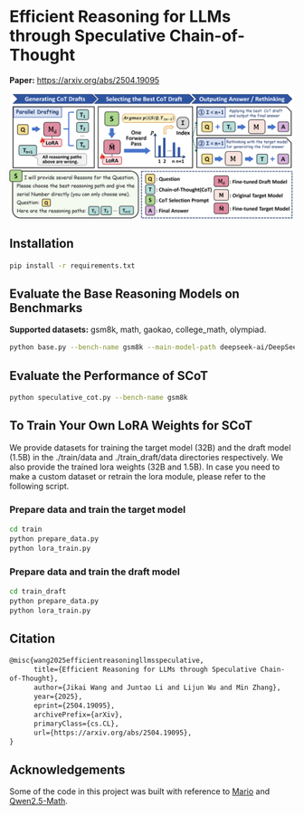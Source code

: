 # Efficient Reasoning for LLMs through Speculative Chain-of-Thought

**Paper:** https://arxiv.org/abs/2504.19095

<p align="center">
  <img src="scot.png" alt="scot" width="850">
</p>

## Installation
```bash
pip install -r requirements.txt
```

## Evaluate the Base Reasoning Models on Benchmarks
**Supported datasets:** gsm8k, math, gaokao, college_math, olympiad.
```bash
python base.py --bench-name gsm8k --main-model-path deepseek-ai/DeepSeek-R1-Distill-Qwen-32B --model-id Qwen-32B
```

## Evaluate the Performance of SCoT
```bash
python speculative_cot.py --bench-name gsm8k
```


## To Train Your Own LoRA Weights for SCoT 

We provide datasets for training the target model (32B) and the draft model (1.5B) in the ./train/data and ./train_draft/data directories respectively.
We also provide the trained lora weights (32B and 1.5B).
In case you need to make a custom dataset or retrain the lora module, please refer to the following script.

### Prepare data and train the target model
```bash
cd train
python prepare_data.py
python lora_train.py
```
### Prepare data and train the draft model
```bash
cd train_draft
python prepare_data.py
python lora_train.py
```

## Citation
```
@misc{wang2025efficientreasoningllmsspeculative,
      title={Efficient Reasoning for LLMs through Speculative Chain-of-Thought}, 
      author={Jikai Wang and Juntao Li and Lijun Wu and Min Zhang},
      year={2025},
      eprint={2504.19095},
      archivePrefix={arXiv},
      primaryClass={cs.CL},
      url={https://arxiv.org/abs/2504.19095}, 
}
```

## Acknowledgements
Some of the code in this project was built with reference to [Mario](https://github.com/MARIO-Math-Reasoning/MARIO) and [Qwen2.5-Math](https://github.com/QwenLM/Qwen2.5-Math).
